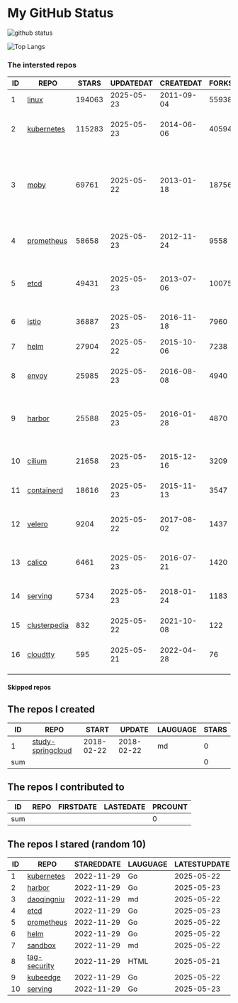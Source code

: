 # My GitHub Status

<img src="https://github-readme-stats-1.yihong0618.vercel.app/api?username=daoqingniu&show_icons=true&&&hide_title=true&count_private=true" alt="github status" />

![Top Langs](https://github-readme-stats-1.yihong0618.vercel.app/api/top-langs/?username=daoqingniu&layout=compact)

<!--START_SECTION:github_repos-->
### The intersted repos
| ID |                              REPO                               | STARS  | UPDATEDAT  | CREATEDAT  | FORKSCOUNT |                                                DESCRIPTIONS                                                |
|----|-----------------------------------------------------------------|--------|------------|------------|------------|------------------------------------------------------------------------------------------------------------|
|  1 | [linux](https://github.com/torvalds/linux)                      | 194063 | 2025-05-23 | 2011-09-04 |      55938 | Linux kernel source tree                                                                                   |
|  2 | [kubernetes](https://github.com/kubernetes/kubernetes)          | 115283 | 2025-05-23 | 2014-06-06 |      40594 | Production-Grade Container Scheduling and Management                                                       |
|  3 | [moby](https://github.com/moby/moby)                            |  69761 | 2025-05-22 | 2013-01-18 |      18756 | The Moby Project - a collaborative project for the container ecosystem to assemble container-based systems |
|  4 | [prometheus](https://github.com/prometheus/prometheus)          |  58658 | 2025-05-23 | 2012-11-24 |       9558 | The Prometheus monitoring system and time series database.                                                 |
|  5 | [etcd](https://github.com/etcd-io/etcd)                         |  49431 | 2025-05-23 | 2013-07-06 |      10075 | Distributed reliable key-value store for the most critical data of a distributed system                    |
|  6 | [istio](https://github.com/istio/istio)                         |  36887 | 2025-05-23 | 2016-11-18 |       7960 | Connect, secure, control, and observe services.                                                            |
|  7 | [helm](https://github.com/helm/helm)                            |  27904 | 2025-05-22 | 2015-10-06 |       7238 | The Kubernetes Package Manager                                                                             |
|  8 | [envoy](https://github.com/envoyproxy/envoy)                    |  25985 | 2025-05-23 | 2016-08-08 |       4940 | Cloud-native high-performance edge/middle/service proxy                                                    |
|  9 | [harbor](https://github.com/goharbor/harbor)                    |  25588 | 2025-05-23 | 2016-01-28 |       4870 | An open source trusted cloud native registry project that stores, signs, and scans content.                |
| 10 | [cilium](https://github.com/cilium/cilium)                      |  21658 | 2025-05-23 | 2015-12-16 |       3209 | eBPF-based Networking, Security, and Observability                                                         |
| 11 | [containerd](https://github.com/containerd/containerd)          |  18616 | 2025-05-23 | 2015-11-13 |       3547 | An open and reliable container runtime                                                                     |
| 12 | [velero](https://github.com/vmware-tanzu/velero)                |   9204 | 2025-05-22 | 2017-08-02 |       1437 | Backup and migrate Kubernetes applications and their persistent volumes                                    |
| 13 | [calico](https://github.com/projectcalico/calico)               |   6461 | 2025-05-23 | 2016-07-21 |       1420 | Cloud native networking and network security                                                               |
| 14 | [serving](https://github.com/knative/serving)                   |   5734 | 2025-05-23 | 2018-01-24 |       1183 | Kubernetes-based, scale-to-zero, request-driven compute                                                    |
| 15 | [clusterpedia](https://github.com/clusterpedia-io/clusterpedia) |    832 | 2025-05-22 | 2021-10-08 |        122 | The Encyclopedia of Kubernetes clusters                                                                    |
| 16 | [cloudtty](https://github.com/cloudtty/cloudtty)                |    595 | 2025-05-21 | 2022-04-28 |         76 | A Friendly Kubernetes CloudShell (Web Terminal) !                                                          |



#### Skipped repos
<!--END_SECTION:github_repos-->

<!--START_SECTION:my_github-->
## The repos I created
| ID  |                                 REPO                                 |   START    |   UPDATE   | LAUGUAGE | STARS |
|-----|----------------------------------------------------------------------|------------|------------|----------|-------|
|   1 | [study-springcloud](https://github.com/daoqingniu/study-springcloud) | 2018-02-22 | 2018-02-22 | md       |     0 |
| sum |                                                                      |            |            |          |     0 |

## The repos I contributed to
| ID  | REPO | FIRSTDATE | LASTEDATE | PRCOUNT |
|-----|------|-----------|-----------|---------|
| sum |      |           |           |       0 |

## The repos I stared (random 10)
| ID |                          REPO                          | STAREDDATE | LAUGUAGE | LATESTUPDATE |
|----|--------------------------------------------------------|------------|----------|--------------|
|  1 | [kubernetes](https://github.com/kubernetes/kubernetes) | 2022-11-29 | Go       | 2025-05-22   |
|  2 | [harbor](https://github.com/goharbor/harbor)           | 2022-11-29 | Go       | 2025-05-23   |
|  3 | [daoqingniu](https://github.com/daoqingniu/daoqingniu) | 2022-11-29 | md       | 2025-05-22   |
|  4 | [etcd](https://github.com/etcd-io/etcd)                | 2022-11-29 | Go       | 2025-05-23   |
|  5 | [prometheus](https://github.com/prometheus/prometheus) | 2022-11-29 | Go       | 2025-05-22   |
|  6 | [helm](https://github.com/helm/helm)                   | 2022-11-29 | Go       | 2025-05-22   |
|  7 | [sandbox](https://github.com/cncf/sandbox)             | 2022-11-29 | md       | 2025-05-22   |
|  8 | [tag-security](https://github.com/cncf/tag-security)   | 2022-11-29 | HTML     | 2025-05-21   |
|  9 | [kubeedge](https://github.com/kubeedge/kubeedge)       | 2022-11-29 | Go       | 2025-05-22   |
| 10 | [serving](https://github.com/knative/serving)          | 2022-11-29 | Go       | 2025-05-23   |

<!--END_SECTION:my_github-->
